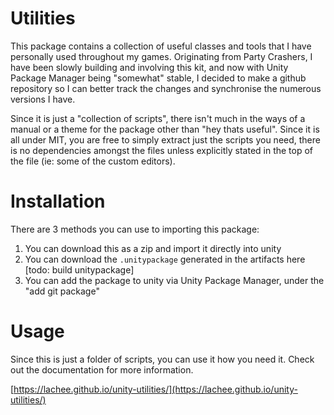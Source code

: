 # Utilities
This package contains a collection of useful classes and tools that I have personally used throughout my games. 
Originating from Party Crashers, I have been slowly building and involving this kit, and now with Unity Package Manager being "somewhat" stable, I decided to make a github repository so I can better
track the changes and synchronise the numerous versions I have.

Since it is just a "collection of scripts", there isn't much in the ways of a manual or a theme for the package other than "hey thats useful". Since it is all under MIT, you are free to simply extract just the scripts you need, there is no dependencies amongst the files unless explicitly stated in the top of the file (ie: some of the custom editors).

# Installation
There are 3 methods you can use to importing this package:
1. You can download this as a zip and import it directly into unity
2. You can download the `.unitypackage` generated in the artifacts here [todo: build unitypackage]
3. You can add the package to unity via Unity Package Manager, under the "add git package"

# Usage
Since this is just a folder of scripts, you can use it how you need it. Check out the documentation for more information.

[https://lachee.github.io/unity-utilities/](https://lachee.github.io/unity-utilities/) 

